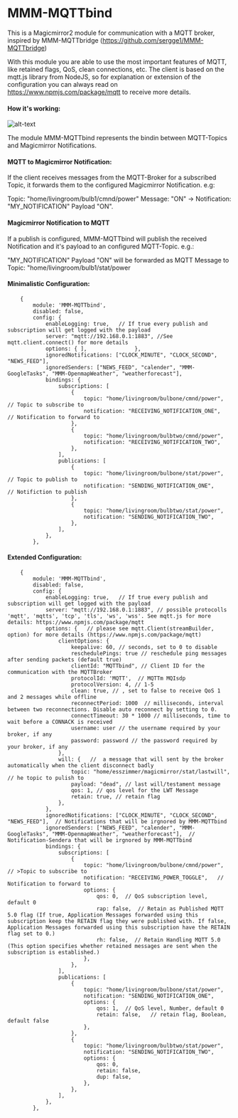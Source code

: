 # MMM-MQTTbind

This is a Magicmirror2 module for communication with a MQTT broker, inspired by MMM-MQTTbridge (https://github.com/sergge1/MMM-MQTTbridge)

With this module you are able to use the most important features of MQTT, like retained flags, QoS, clean connections, etc.
The client is based on the mqtt.js library from NodeJS, so for explanation or extension of the configuration you can always read on https://www.npmjs.com/package/mqtt to receive more details.

#### How it's working:

![alt-text](https://github.com/janm84/MMM-MQTTbind/blob/master/github/MQTTbind.png)

The module MMM-MQTTbind represents the bindin between MQTT-Topics and Magicmirror Notifications. 

#### MQTT to Magicmirror Notification:
If the client receives messages from the MQTT-Broker for a subscribed Topic, it forwards them to the configured Magicmirror Notification. e.g:

Topic: "home/livingroom/bulb1/cmnd/power" Message: "ON" -> Notification: "MY_NOTIFICATION" Payload "ON".

#### Magicmirror Notification to MQTT
If a publish is configured, MMM-MQTTbind will publish the received Notification and it's payload to an configured MQTT-Topic. e.g.:

"MY_NOTIFICATION" Payload "ON" will be forwarded as MQTT Message to Topic: "home/livingroom/bulb1/stat/power

#### Minimalistic Configuration:

		{
			module: 'MMM-MQTTbind',
			disabled: false,
			config: {
				enableLogging: true,   // If true every publish and subscription will get logged with the payload
				server: "mqtt://192.168.0.1:1883", //See mqtt.client.connect() for more details
				options: { ],				},
				ignoredNotifications: ["CLOCK_MINUTE", "CLOCK_SECOND", "NEWS_FEED"],
				ignoredSenders: ["NEWS_FEED", "calender", "MMM-GoogleTasks", "MMM-OpenmapWeather", "weatherforecast"],
				bindings: {
					subscriptions: [
						{						
							topic: "home/livingroom/bulbone/cmnd/power",  // Topic to subscribe to
							notification: "RECEIVING_NOTIFICATION_ONE",   // Notification to forward to
						},
						{						
							topic: "home/livingroom/bulbtwo/cmnd/power",  
							notification: "RECEIVING_NOTIFICATION_TWO",
						},
					],
					publications: [
						{
							topic: "home/livingroom/bulbone/stat/power",  // Topic to publish to
							notification: "SENDING_NOTIFICATION_ONE",     // Notifiction to publish
						},
						{
							topic: "home/livingroom/bulbtwo/stat/power",
							notification: "SENDING_NOTIFICATION_TWO",
						},
					],					
				},
			},


#### Extended Configuration:


		{
			module: 'MMM-MQTTbind',
			disabled: false,
			config: {
				enableLogging: true,   // If true every publish and subscription will get logged with the payload
				server: "mqtt://192.168.0.1:1883", // possible protocolls  'mqtt', 'mqtts', 'tcp', 'tls', 'ws', 'wss'. See mqtt.js for more details: https://www.npmjs.com/package/mqtt
				options: {   // please see mqtt.Client(streamBuilder, option) for more details (https://www.npmjs.com/package/mqtt)
					clientOptions: {
						keepalive: 60, // seconds, set to 0 to disable
						reschedulePings: true // reschedule ping messages after sending packets (default true)
						clientId: "MQTTbind", // Client ID for the communication with the MQTTBroker
						protocolId: 'MQTT',  // MQTTm MQIsdp
						protocolVersion: 4, // 1-5
						clean: true, // , set to false to receive QoS 1 and 2 messages while offline
						reconnectPeriod: 1000  // milliseconds, interval between two reconnections. Disable auto reconnect by setting to 0.
						connectTimeout: 30 * 1000 // milliseconds, time to wait before a CONNACK is received
						username: user // the username required by your broker, if any
						password: password // the password required by your broker, if any
					},
					will: {   //  a message that will sent by the broker automatically when the client disconnect badly
						topic: "home/esszimmer/magicmirror/stat/lastwill", // he topic to pulish to
						payload: "dead", // last will/testament message
						qos: 1, // qos level for the LWT Message
						retain: true, // retain flag
					},
				},
				ignoredNotifications: ["CLOCK_MINUTE", "CLOCK_SECOND", "NEWS_FEED"],  // Notifications that will be irgnored by MMM-MQTTbind
				ignoredSenders: ["NEWS_FEED", "calender", "MMM-GoogleTasks", "MMM-OpenmapWeather", "weatherforecast"],  // Notification-Sendera that will be irgnored by MMM-MQTTbind
				bindings: {
					subscriptions: [
						{						
							topic: "home/livingroom/bulbone/cmnd/power",  // >Topic to subscribe to
							notification: "RECEIVING_POWER_TOGGLE",   // Notification to forward to
							options: {
								qos: 0,  // QoS subscription level, default 0
								rap: false,  // Retain as Published MQTT 5.0 flag (If true, Application Messages forwarded using this subscription keep the RETAIN flag they were published with. If false, Application Messages forwarded using this subscription have the RETAIN flag set to 0.)
								rh: false,  // Retain Handling MQTT 5.0 (This option specifies whether retained messages are sent when the subscription is established.)
							},		
						},
					],
					publications: [
						{
							topic: "home/livingroom/bulbone/stat/power",
							notification: "SENDING_NOTIFICATION_ONE",
							options: {
								qos: 1,  // QoS level, Number, default 0
								retain: false,   // retain flag, Boolean, default false
							},		
						},
						{
							topic: "home/livingroom/bulbtwo/stat/power",
							notification: "SENDING_NOTIFICATION_TWO",
							options: {
								qos: 0,
								retain: false,
								dup: false,
							},		
						},
					],					
				},
			},


